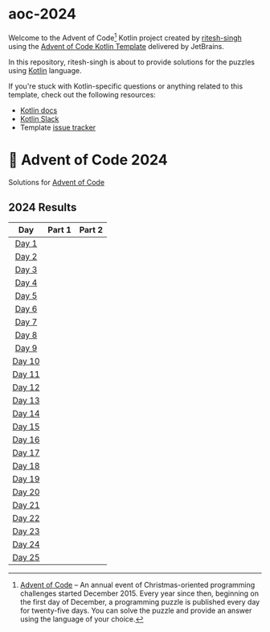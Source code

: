 # aoc-2024

Welcome to the Advent of Code[^aoc] Kotlin project created by [ritesh-singh][github] using the [Advent of Code Kotlin Template][template] delivered by JetBrains.

In this repository, ritesh-singh is about to provide solutions for the puzzles using [Kotlin][kotlin] language.

If you're stuck with Kotlin-specific questions or anything related to this template, check out the following resources:

- [Kotlin docs][docs]
- [Kotlin Slack][slack]
- Template [issue tracker][issues]


[^aoc]:
    [Advent of Code][aoc] – An annual event of Christmas-oriented programming challenges started December 2015.
    Every year since then, beginning on the first day of December, a programming puzzle is published every day for twenty-five days.
    You can solve the puzzle and provide an answer using the language of your choice.

[aoc]: https://adventofcode.com
[docs]: https://kotlinlang.org/docs/home.html
[github]: https://github.com/ritesh-singh
[issues]: https://github.com/kotlin-hands-on/advent-of-code-kotlin-template/issues
[kotlin]: https://kotlinlang.org
[slack]: https://surveys.jetbrains.com/s3/kotlin-slack-sign-up
[template]: https://github.com/kotlin-hands-on/advent-of-code-kotlin-template

# 🎄 Advent of Code 2024

Solutions for [Advent of Code](https://adventofcode.com/)

<!--- advent_readme_stars table --->
## 2024 Results

|                      Day                       | Part 1 | Part 2 |
|:----------------------------------------------:|:------:|:------:|
|  [Day 1](https://adventofcode.com/2024/day/1)  |        |        |
|  [Day 2](https://adventofcode.com/2024/day/2)  |        |        |
|  [Day 3](https://adventofcode.com/2024/day/3)  |        |        |
|  [Day 4](https://adventofcode.com/2024/day/4)  |        |        |
|  [Day 5](https://adventofcode.com/2024/day/5)  |        |        |
|  [Day 6](https://adventofcode.com/2024/day/6)  |        |        |
|  [Day 7](https://adventofcode.com/2024/day/7)  |        |        |
|  [Day 8](https://adventofcode.com/2024/day/8)  |        |        |
|  [Day 9](https://adventofcode.com/2024/day/9)  |        |        |
| [Day 10](https://adventofcode.com/2024/day/10) |        |        |
| [Day 11](https://adventofcode.com/2024/day/11) |        |        |
| [Day 12](https://adventofcode.com/2024/day/12) |        |        |
| [Day 13](https://adventofcode.com/2024/day/13) |        |        |
| [Day 14](https://adventofcode.com/2024/day/14) |        |        |
| [Day 15](https://adventofcode.com/2024/day/15) |        |        |
| [Day 16](https://adventofcode.com/2024/day/16) |        |        |
| [Day 17](https://adventofcode.com/2024/day/17) |        |        |
| [Day 18](https://adventofcode.com/2024/day/18) |        |        |
| [Day 19](https://adventofcode.com/2024/day/19) |        |        |
| [Day 20](https://adventofcode.com/2024/day/20) |        |        |
| [Day 21](https://adventofcode.com/2024/day/21) |        |        |
| [Day 22](https://adventofcode.com/2024/day/22) |        |        |
| [Day 23](https://adventofcode.com/2024/day/23) |        |        |
| [Day 24](https://adventofcode.com/2024/day/24) |        |        |
| [Day 25](https://adventofcode.com/2024/day/25) |        |        |
<!--- advent_readme_stars table --->
